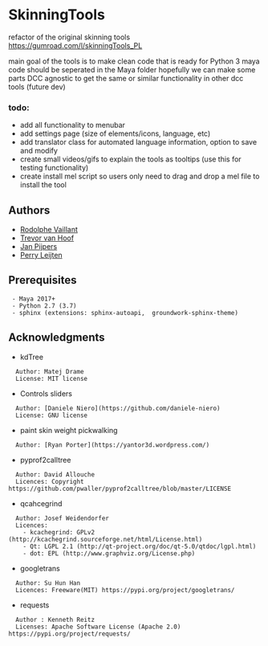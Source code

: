 # SkinningTools

refactor of the original skinning tools
https://gumroad.com/l/skinningTools_PL

main goal of the tools is to make clean code that is ready for Python 3
maya code should be seperated in the Maya folder hopefully we can make some parts DCC agnostic to get the same or similar functionality in other dcc tools (future dev)

### todo:
 - add all functionality to menubar
 - add settings page (size of elements/icons, language, etc)
 - add translator class for automated language information, option to save and modify
 - create small videos/gifs to explain the tools as tooltips (use this for testing functionality)
 - create install mel script so users only need to drag and drop a mel file to install the tool


## Authors

* [Rodolphe Vaillant](http://rodolphe-vaillant.fr/)
* [Trevor van Hoof](http://trevorius.com/scrapbook/)
* [Jan Pijpers](https://www.janpijpers.com/)
* [Perry Leijten](https://www.perryleijten.com/)


## Prerequisites

```
 - Maya 2017+
 - Python 2.7 (3.7)
 - sphinx (extensions: sphinx-autoapi,  groundwork-sphinx-theme)
```


## Acknowledgments

* kdTree
```
  Author: Matej Drame
  License: MIT license
```

* Controls sliders
```
  Author: [Daniele Niero](https://github.com/daniele-niero)
  License: GNU license
```

* paint skin weight pickwalking
``` 
  Author: [Ryan Porter](https://yantor3d.wordpress.com/)
```

* pyprof2calltree
```
  Author: David Allouche
  Licences: Copyright https://github.com/pwaller/pyprof2calltree/blob/master/LICENSE
```

* qcahcegrind
```
  Author: Josef Weidendorfer
  Licences:
    - kcachegrind: GPLv2 (http://kcachegrind.sourceforge.net/html/License.html)
    - Qt: LGPL 2.1 (http://qt-project.org/doc/qt-5.0/qtdoc/lgpl.html)
    - dot: EPL (http://www.graphviz.org/License.php)
```
* googletrans
```
  Author: Su Hun Han 
  Licences: Freeware(MIT) https://pypi.org/project/googletrans/
```

* requests
```
  Author : Kenneth Reitz
  Licenses: Apache Software License (Apache 2.0) https://pypi.org/project/requests/
```